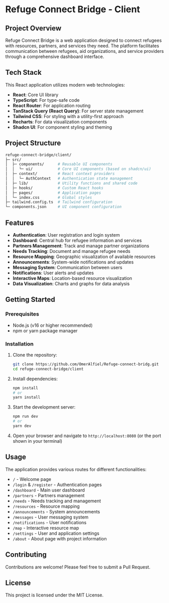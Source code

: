 # Refuge Connect Bridge - Client

## Project Overview

Refuge Connect Bridge is a web application designed to connect refugees with resources, partners, and services they need. The platform facilitates communication between refugees, aid organizations, and service providers through a comprehensive dashboard interface.

## Tech Stack

This React application utilizes modern web technologies:

- **React**: Core UI library
- **TypeScript**: For type-safe code
- **React Router**: For application routing
- **TanStack Query (React Query)**: For server state management
- **Tailwind CSS**: For styling with a utility-first approach
- **Recharts**: For data visualization components
- **Shadcn UI**: For component styling and theming

## Project Structure

```bash
refuge-connect-bridge/client/
├─ src/
│  ├─ components/      # Reusable UI components
│  │  └─ ui/           # Core UI components (based on shadcn/ui)
│  ├─ context/         # React context providers
│  │  └─ AuthContext   # Authentication state management
│  ├─ lib/             # Utility functions and shared code
│  ├─ hooks/           # Custom React hooks
│  ├─ pages/           # Application pages
│  └─ index.css        # Global styles
├─ tailwind.config.ts  # Tailwind configuration
└─ components.json     # UI component configuration
```

## Features

- **Authentication**: User registration and login system
- **Dashboard**: Central hub for refugee information and services
- **Partners Management**: Track and manage partner organizations
- **Needs Tracking**: Document and manage refugee needs
- **Resource Mapping**: Geographic visualization of available resources
- **Announcements**: System-wide notifications and updates
- **Messaging System**: Communication between users
- **Notifications**: User alerts and updates
- **Interactive Maps**: Location-based resource visualization
- **Data Visualization**: Charts and graphs for data analysis

## Getting Started

### Prerequisites

- Node.js (v16 or higher recommended)
- npm or yarn package manager

### Installation

1. Clone the repository:

   ```bash
   git clone https://github.com/OmerAlfiel/Refuge-connect-bridg.git
   cd refuge-connect-bridge/client
   ```

2. Install dependencies:

   ```bash
   npm install
   # or
   yarn install
   ```

3. Start the development server:

   ```bash
   npm run dev
   # or
   yarn dev
   ```

4. Open your browser and navigate to `http://localhost:8080` (or the port shown in your terminal)

## Usage

The application provides various routes for different functionalities:

- `/` - Welcome page
- `/login` & `/register` - Authentication pages
- `/dashboard` - Main user dashboard
- `/partners` - Partners management
- `/needs` - Needs tracking and management
- `/resources` - Resource mapping
- `/announcements` - System announcements
- `/messages` - User messaging system
- `/notifications` - User notifications
- `/map` - Interactive resource map
- `/settings` - User and application settings
- `/about` - About page with project information

## Contributing

Contributions are welcome! Please feel free to submit a Pull Request.

## License

This project is licensed under the MIT License.
